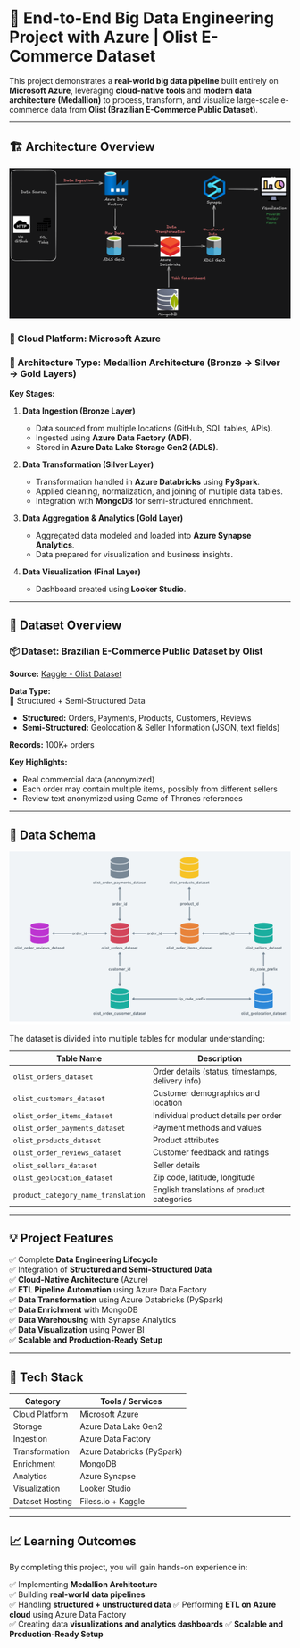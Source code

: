 # 🚀 End-to-End Big Data Engineering Project with Azure | Olist E-Commerce Dataset

This project demonstrates a **real-world big data pipeline** built entirely on **Microsoft Azure**, leveraging **cloud-native tools** and **modern data architecture (Medallion)** to process, transform, and visualize large-scale e-commerce data from **Olist (Brazilian E-Commerce Public Dataset)**.

---

## 🏗️ Architecture Overview

![Project Architecture](Project-Brazillian%20Ecommerce/Architecture%20Diagram.png)

### 🔹 Cloud Platform: Microsoft Azure  
### 🔹 Architecture Type: **Medallion Architecture (Bronze → Silver → Gold Layers)**  

**Key Stages:**
1. **Data Ingestion (Bronze Layer)**  
   - Data sourced from multiple locations (GitHub, SQL tables, APIs).  
   - Ingested using **Azure Data Factory (ADF)**.  
   - Stored in **Azure Data Lake Storage Gen2 (ADLS)**.

2. **Data Transformation (Silver Layer)**  
   - Transformation handled in **Azure Databricks** using **PySpark**.  
   - Applied cleaning, normalization, and joining of multiple data tables.  
   - Integration with **MongoDB** for semi-structured enrichment.

3. **Data Aggregation & Analytics (Gold Layer)**  
   - Aggregated data modeled and loaded into **Azure Synapse Analytics**.  
   - Data prepared for visualization and business insights.

4. **Data Visualization (Final Layer)**  
   - Dashboard created using **Looker Studio**.  

---

## 🧩 Dataset Overview

### 📦 Dataset: **Brazilian E-Commerce Public Dataset by Olist**

**Source:** [Kaggle - Olist Dataset](https://www.kaggle.com/datasets/olistbr/brazilian-ecommerce)

**Data Type:**  
🧩 Structured + Semi-Structured Data  
- **Structured:** Orders, Payments, Products, Customers, Reviews  
- **Semi-Structured:** Geolocation & Seller Information (JSON, text fields)

**Records:** 100K+ orders  

**Key Highlights:**
- Real commercial data (anonymized)  
- Each order may contain multiple items, possibly from different sellers  
- Review text anonymized using Game of Thrones references  

---

## 🧱 Data Schema

![Data Schema](Project-Brazillian%20Ecommerce/Data%20Schema.png)


The dataset is divided into multiple tables for modular understanding:

| Table Name | Description |
|-------------|-------------|
| `olist_orders_dataset` | Order details (status, timestamps, delivery info) |
| `olist_customers_dataset` | Customer demographics and location |
| `olist_order_items_dataset` | Individual product details per order |
| `olist_order_payments_dataset` | Payment methods and values |
| `olist_products_dataset` | Product attributes |
| `olist_order_reviews_dataset` | Customer feedback and ratings |
| `olist_sellers_dataset` | Seller details |
| `olist_geolocation_dataset` | Zip code, latitude, longitude |
| `product_category_name_translation` | English translations of product categories |

---

## 💡 Project Features

✅ Complete **Data Engineering Lifecycle**  
✅ Integration of **Structured and Semi-Structured Data**  
✅ **Cloud-Native Architecture** (Azure)  
✅ **ETL Pipeline Automation** using Azure Data Factory  
✅ **Data Transformation** using Azure Databricks (PySpark)  
✅ **Data Enrichment** with MongoDB  
✅ **Data Warehousing** with Synapse Analytics  
✅ **Data Visualization** using Power BI  
✅ **Scalable and Production-Ready Setup**

---

## 🧰 Tech Stack

| Category | Tools / Services |
|-----------|------------------|
| Cloud Platform | Microsoft Azure |
| Storage | Azure Data Lake Gen2 |
| Ingestion | Azure Data Factory |
| Transformation | Azure Databricks (PySpark) |
| Enrichment | MongoDB |
| Analytics | Azure Synapse |
| Visualization | Looker Studio |
| Dataset Hosting | Filess.io + Kaggle |

---

## 📈 Learning Outcomes

By completing this project, you will gain hands-on experience in:

✅ Implementing **Medallion Architecture**  
✅ Building **real-world data pipelines**  
✅ Handling **structured + unstructured data** 
✅ Performing **ETL on Azure cloud** using Azure Data Factory  
✅ Creating data **visualizations and analytics dashboards** 
✅ **Scalable and Production-Ready Setup**
